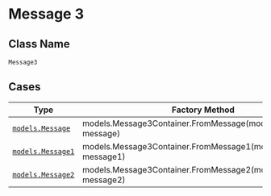 
# Message 3

## Class Name

`Message3`

## Cases

| Type | Factory Method |
|  --- | --- |
| [`models.Message`](../../../doc/models/message.md) | models.Message3Container.FromMessage(models.Message message) |
| [`models.Message1`](../../../doc/models/message-1.md) | models.Message3Container.FromMessage1(models.Message1 message1) |
| [`models.Message2`](../../../doc/models/message-2.md) | models.Message3Container.FromMessage2(models.Message2 message2) |

